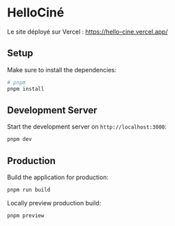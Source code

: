 # HelloCiné

Le site déployé sur Vercel : https://hello-cine.vercel.app/

## Setup

Make sure to install the dependencies:

```bash
# pnpm
pnpm install
```

## Development Server

Start the development server on `http://localhost:3000`:

```bash
pnpm dev
```

## Production

Build the application for production:

```bash
pnpm run build
```

Locally preview production build:

```bash
pnpm preview
```
